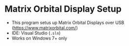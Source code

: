 # Matrix Orbital Display Setup
 
 - This program setus up Matrix Orbital Displays over USB (<https://www.matrixorbital.com/>)
 - IDE: Visual Studio (`.sln`)
 - Works on Windows 7+ only
